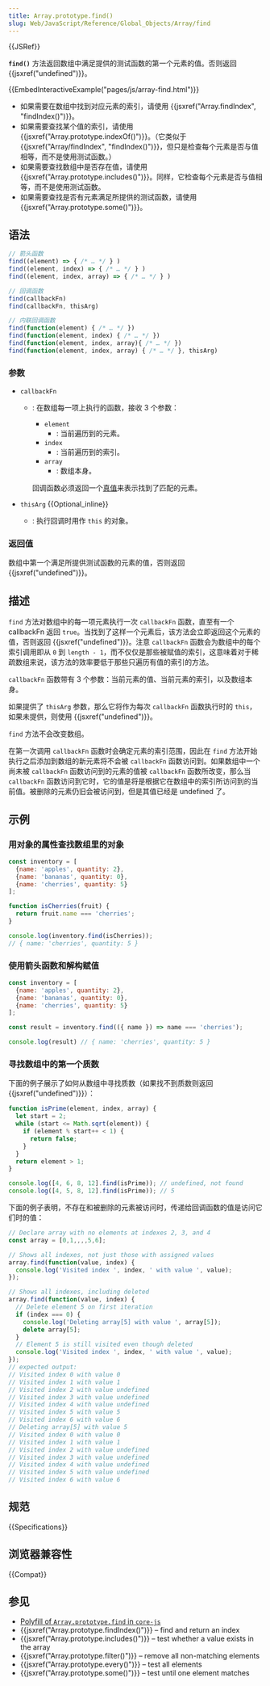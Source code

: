 ```yaml
---
title: Array.prototype.find()
slug: Web/JavaScript/Reference/Global_Objects/Array/find
---
```


{{JSRef}}

**`find()`** 方法返回数组中满足提供的测试函数的第一个元素的值。否则返回 {{jsxref("undefined")}}。

{{EmbedInteractiveExample("pages/js/array-find.html")}}

- 如果需要在数组中找到对应元素的索引，请使用 {{jsxref("Array.findIndex", "findIndex()")}}。
- 如果需要查找某个值的索引，请使用 {{jsxref("Array.prototype.indexOf()")}}。（它类似于 {{jsxref("Array/findIndex", "findIndex()")}}，但只是检查每个元素是否与值相等，而不是使用测试函数。）
- 如果需要查找数组中是否存在值，请使用 {{jsxref("Array.prototype.includes()")}}。同样，它检查每个元素是否与值相等，而不是使用测试函数。
- 如果需要查找是否有元素满足所提供的测试函数，请使用 {{jsxref("Array.prototype.some()")}}。

## 语法

```js
// 箭头函数
find((element) => { /* … */ } )
find((element, index) => { /* … */ } )
find((element, index, array) => { /* … */ } )

// 回调函数
find(callbackFn)
find(callbackFn, thisArg)

// 内联回调函数
find(function(element) { /* … */ })
find(function(element, index) { /* … */ })
find(function(element, index, array){ /* … */ })
find(function(element, index, array) { /* … */ }, thisArg)
```

### 参数

- `callbackFn`

  - : 在数组每一项上执行的函数，接收 3 个参数：

    - `element`
      - : 当前遍历到的元素。
    - `index`
      - : 当前遍历到的索引。
    - `array`
      - : 数组本身。

    回调函数必须返回一个[真值](/zh-CN/docs/Glossary/Truthy)来表示找到了匹配的元素。

- `thisArg` {{Optional_inline}}
  - : 执行回调时用作 `this` 的对象。

### 返回值

数组中第一个满足所提供测试函数的元素的值，否则返回 {{jsxref("undefined")}}。

## 描述

`find` 方法对数组中的每一项元素执行一次 `callbackFn` 函数，直至有一个 callbackFn 返回 `true`。当找到了这样一个元素后，该方法会立即返回这个元素的值，否则返回 {{jsxref("undefined")}}。注意 `callbackFn` 函数会为数组中的每个索引调用即从 `0` 到 `length - 1`，而不仅仅是那些被赋值的索引，这意味着对于稀疏数组来说，该方法的效率要低于那些只遍历有值的索引的方法。

`callbackFn` 函数带有 3 个参数：当前元素的值、当前元素的索引，以及数组本身。

如果提供了 `thisArg` 参数，那么它将作为每次 `callbackFn` 函数执行时的 `this`，如果未提供，则使用 {{jsxref("undefined")}}。

`find` 方法不会改变数组。

在第一次调用 `callbackFn` 函数时会确定元素的索引范围，因此在 `find` 方法开始执行之后添加到数组的新元素将不会被 `callbackFn` 函数访问到。如果数组中一个尚未被 `callbackFn` 函数访问到的元素的值被 `callbackFn` 函数所改变，那么当 `callbackFn` 函数访问到它时，它的值是将是根据它在数组中的索引所访问到的当前值。被删除的元素仍旧会被访问到，但是其值已经是 undefined 了。

## 示例

### 用对象的属性查找数组里的对象

```js
const inventory = [
  {name: 'apples', quantity: 2},
  {name: 'bananas', quantity: 0},
  {name: 'cherries', quantity: 5}
];

function isCherries(fruit) {
  return fruit.name === 'cherries';
}

console.log(inventory.find(isCherries));
// { name: 'cherries', quantity: 5 }
```

### 使用箭头函数和解构赋值

```js
const inventory = [
  {name: 'apples', quantity: 2},
  {name: 'bananas', quantity: 0},
  {name: 'cherries', quantity: 5}
];

const result = inventory.find(({ name }) => name === 'cherries');

console.log(result) // { name: 'cherries', quantity: 5 }
```

### 寻找数组中的第一个质数

下面的例子展示了如何从数组中寻找质数（如果找不到质数则返回 {{jsxref("undefined")}}）：

```js
function isPrime(element, index, array) {
  let start = 2;
  while (start <= Math.sqrt(element)) {
    if (element % start++ < 1) {
      return false;
    }
  }
  return element > 1;
}

console.log([4, 6, 8, 12].find(isPrime)); // undefined, not found
console.log([4, 5, 8, 12].find(isPrime)); // 5
```

下面的例子表明，不存在和被删除的元素被访问时，传递给回调函数的值是访问它们时的值：

```js
// Declare array with no elements at indexes 2, 3, and 4
const array = [0,1,,,,5,6];

// Shows all indexes, not just those with assigned values
array.find(function(value, index) {
  console.log('Visited index ', index, ' with value ', value);
});

// Shows all indexes, including deleted
array.find(function(value, index) {
  // Delete element 5 on first iteration
  if (index === 0) {
    console.log('Deleting array[5] with value ', array[5]);
    delete array[5];
  }
  // Element 5 is still visited even though deleted
  console.log('Visited index ', index, ' with value ', value);
});
// expected output:
// Visited index 0 with value 0
// Visited index 1 with value 1
// Visited index 2 with value undefined
// Visited index 3 with value undefined
// Visited index 4 with value undefined
// Visited index 5 with value 5
// Visited index 6 with value 6
// Deleting array[5] with value 5
// Visited index 0 with value 0
// Visited index 1 with value 1
// Visited index 2 with value undefined
// Visited index 3 with value undefined
// Visited index 4 with value undefined
// Visited index 5 with value undefined
// Visited index 6 with value 6
```

## 规范

{{Specifications}}

## 浏览器兼容性

{{Compat}}

## 参见

- [Polyfill of `Array.prototype.find` in `core-js`](https://github.com/zloirock/core-js#ecmascript-array)
- {{jsxref("Array.prototype.findIndex()")}} – find and return an index
- {{jsxref("Array.prototype.includes()")}} – test whether a value exists in the array
- {{jsxref("Array.prototype.filter()")}} – remove all non-matching elements
- {{jsxref("Array.prototype.every()")}} – test all elements
- {{jsxref("Array.prototype.some()")}} – test until one element matches
